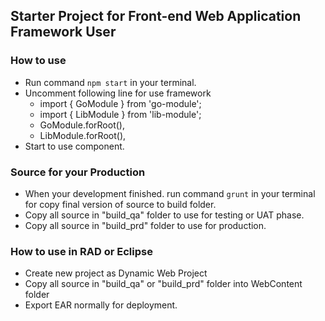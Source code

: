 ## Starter Project for Front-end Web Application Framework User

### How to use

- Run command `npm start` in your terminal.
- Uncomment following line for use framework
    - import { GoModule }  from 'go-module';
    - import { LibModule }  from 'lib-module';
    - GoModule.forRoot(),
    - LibModule.forRoot(),
- Start to use component.

### Source for your Production

- When your development finished. run command `grunt` in your terminal for copy final version of source to build folder.
- Copy all source in "build_qa" folder to use for testing or UAT phase.
- Copy all source in "build_prd" folder to use for production.

### How to use in RAD or Eclipse

- Create new project as Dynamic Web Project
- Copy all source in "build_qa" or "build_prd" folder into WebContent folder
- Export EAR normally for deployment.
